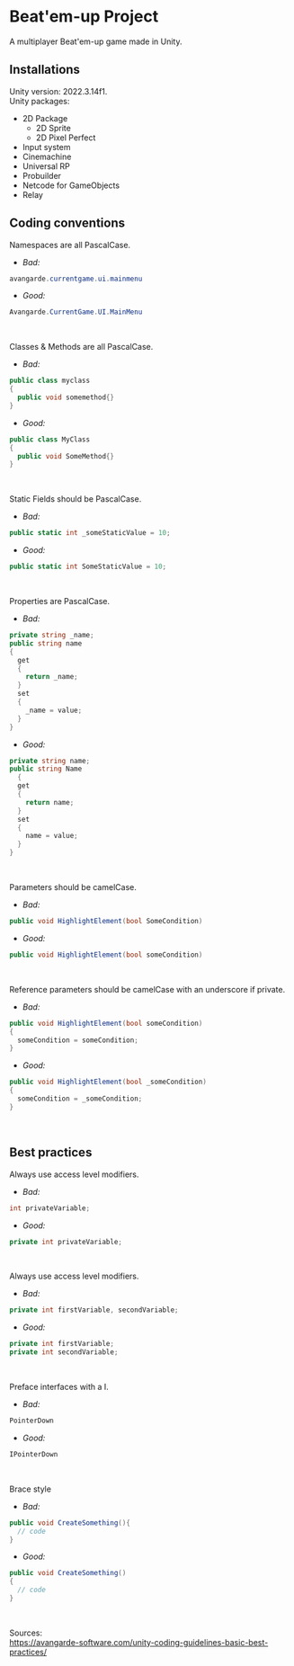 # Beat'em-up Project
A multiplayer Beat'em-up game made in Unity.

## Installations
Unity version: 2022.3.14f1.<br />
Unity packages:
* 2D Package
  * 2D Sprite
  * 2D Pixel Perfect
* Input system
* Cinemachine
* Universal RP
* Probuilder
* Netcode for GameObjects
* Relay

## Coding conventions

Namespaces are all PascalCase.
* _Bad:_
``` csharp
avangarde.currentgame.ui.mainmenu
```
* _Good:_
``` csharp
Avangarde.CurrentGame.UI.MainMenu
```
<br />

Classes & Methods are all PascalCase.
* _Bad:_
``` csharp
public class myclass
{
  public void somemethod{}
}
```
* _Good:_
``` csharp
public class MyClass
{
  public void SomeMethod{}
}
```
<br />

Static Fields should be PascalCase.
* _Bad:_
``` csharp
public static int _someStaticValue = 10;
```
* _Good:_
``` csharp
public static int SomeStaticValue = 10;
```
<br />

Properties are PascalCase.
* _Bad:_
``` csharp
private string _name;
public string name
{
  get
  {
    return _name;
  }
  set
  {
    _name = value;
  }
}
```
* _Good:_
``` csharp
private string name;
public string Name
  {
  get
  {
    return name;
  }
  set
  {
    name = value;
  }
}
```
<br />

Parameters should be camelCase.
* _Bad:_
``` csharp
public void HighlightElement(bool SomeCondition)
```
* _Good:_
``` csharp
public void HighlightElement(bool someCondition)
```
<br />

Reference parameters should be camelCase with an underscore if private.
* _Bad:_
``` csharp
public void HighlightElement(bool someCondition)
{
  someCondition = someCondition;
}
```
* _Good:_
``` csharp
public void HighlightElement(bool _someCondition)
{
  someCondition = _someCondition;
}
```
<br />

## Best practices

Always use access level modifiers.
* _Bad:_
``` csharp
int privateVariable;  
```
* _Good:_
``` csharp
private int privateVariable;
```
<br />

Always use access level modifiers.
* _Bad:_
``` csharp
private int firstVariable, secondVariable;
```
* _Good:_
``` csharp
private int firstVariable;
private int secondVariable;
```
<br />

Preface interfaces with a I.
* _Bad:_
``` csharp
PointerDown
```
* _Good:_
``` csharp
IPointerDown
```
<br />

Brace style
* _Bad:_
``` csharp
public void CreateSomething(){
  // code
}
```
* _Good:_
``` csharp
public void CreateSomething()
{
  // code
}
```
<br />

Sources: <br />
https://avangarde-software.com/unity-coding-guidelines-basic-best-practices/
